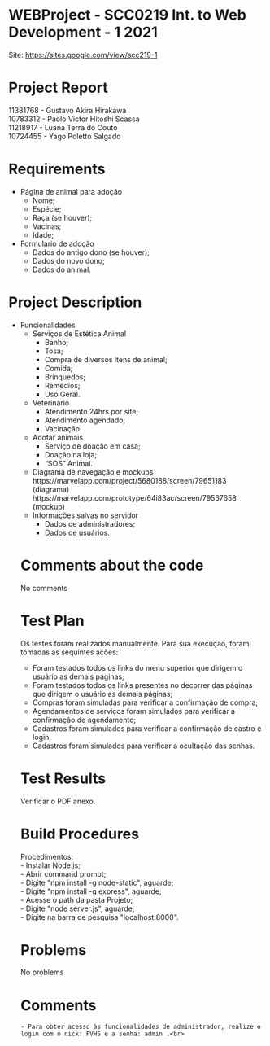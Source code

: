 # WEBProject - SCC0219 Int. to Web Development - 1 2021
Site: https://sites.google.com/view/scc219-1

# Project Report

11381768 - Gustavo Akira Hirakawa <br>
10783312 - Paolo Victor Hitoshi Scassa <br>
11218917 - Luana Terra do Couto <br>
10724455 - Yago Poletto Salgado <br>

# Requirements
<ul>
  <li>Página de animal para adoção
    <ul>
      <li>Nome;</li>
      <li>Espécie;</li>
      <li>Raça (se houver);</li>
      <li>Vacinas;</li>
      <li>Idade;</li>
    </ul>
  </li>
  <li>Formulário de adoção
    <ul>
      <li>Dados do antigo dono (se houver);</li>
      <li>Dados do novo dono;</li>
      <li>Dados do animal.</li>
    </ul>
  </li>
</ul>

# Project Description
<ul>
  <li>Funcionalidades
    <ul>
      <li>Serviços de Estética Animal
        <ul>
          <li>Banho;</li>
          <li>Tosa;</li>
          <li>Compra de diversos itens de animal;</li>
          <li>Comida;</li>
          <li>Brinquedos;</li>
          <li>Remédios;</li>
          <li>Uso Geral.</li>
        </ul>
      </li>
      <li>Veterinário
        <ul>
          <li>Atendimento 24hrs por site;</li>
          <li>Atendimento agendado;</li>
          <li>Vacinação.</li>
        </ul>
      </li>
      <li>Adotar animais
        <ul>
          <li>Serviço de doação em casa;</li>
          <li>Doação na loja;</li>
          <li>“SOS” Animal.</li>
        </ul>
      </li>
  <li>Diagrama de navegação e mockups</li>
      https://marvelapp.com/project/5680188/screen/79651183 (diagrama) <br>
      https://marvelapp.com/prototype/64i83ac/screen/79567658 (mockup)
  <li>Informações salvas no servidor
    <ul>
      <li>Dados de administradores;</li>
      <li>Dados de usuários.</li>
    </ul>
  </li>
</ul>


# Comments about the code
No comments
    
# Test Plan
Os testes foram realizados manualmente. Para sua execução, foram tomadas as sequintes ações:
<ul>
  <li> Foram testados todos os links do menu superior que dirigem o usuário as demais páginas; </li>
  <li> Foram testados todos os links presentes no decorrer das páginas que dirigem o usuário as demais páginas; </li>
  <li> Compras foram simuladas para verificar a confirmação de compra; </li>
  <li> Agendamentos de serviços foram simulados para verificar a confirmação de agendamento; </li>
  <li> Cadastros foram simulados para verificar a confirmação de castro e login; </li>
  <li> Cadastros foram simulados para verificar a ocultação das senhas. </li>
</ul>
    
# Test Results
Verificar o PDF anexo.    
    
# Build Procedures
Procedimentos:<br>
    - Instalar Node.js;<br>
    - Abrir command prompt;<br>
    - Digite "npm install -g node-static", aguarde;<br>
    - Digite "npm install -g express", aguarde;<br>
    - Acesse o path da pasta Projeto;<br>
    - Digite "node server.js", aguarde;<br>
    - Digite na barra de pesquisa "localhost:8000".<br>
    
# Problems
No problems
    
# Comments
    - Para obter acesso às funcionalidades de administrador, realize o login com o nick: PVHS e a senha: admin .<br>
